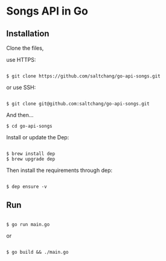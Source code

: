 # Songs API in Go

## Installation

Clone the files,

use HTTPS:

```shell

$ git clone https://github.com/saltchang/go-api-songs.git
```

or use SSH:

```shell

$ git clone git@github.com:saltchang/go-api-songs.git
```

And then...

```shell
$ cd go-api-songs
```

Install or update the Dep:

```shell

$ brew install dep
$ brew upgrade dep
```

Then install the requirements through dep:

```shell

$ dep ensure -v
```

## Run

```shell

$ go run main.go
```

or

```shell

$ go build && ./main.go
```
